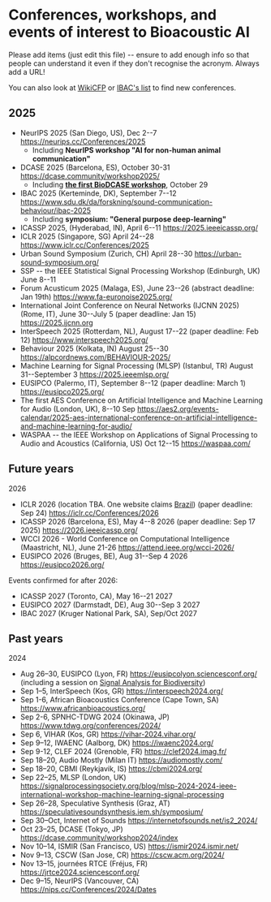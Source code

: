 
Conferences, workshops, and events of interest to Bioacoustic AI
==============================================

Please add items (just edit this file) -- ensure to add enough info so that people can understand it even if they don't recognise the acronym. Always add a URL!

You can also look at [WikiCFP](http://www.wikicfp.com/)  or [IBAC's list](https://www.ibac.info/meetings) to find new conferences.


2025
----

* NeurIPS 2025 (San Diego, US), Dec 2--7 https://neurips.cc/Conferences/2025
    * Including **NeurIPS workshop "AI for non-human animal communication"**
* DCASE 2025 (Barcelona, ES), October 30-31 https://dcase.community/workshop2025/
    * Including **[the first BioDCASE workshop](https://biodcase.github.io/workshop2025/)**, October 29
* IBAC 2025 (Kerteminde, DK), September 7--12 https://www.sdu.dk/da/forskning/sound-communication-behaviour/ibac-2025
     * Including **symposium: "General purpose deep-learning"**
* ICASSP 2025, (Hyderabad, IN), April 6--11 https://2025.ieeeicassp.org/
* ICLR 2025 (Singapore, SG) April 24--28 https://www.iclr.cc/Conferences/2025
* Urban Sound Symposium (Zurich, CH) April 28--30 https://urban-sound-symposium.org/
* SSP -- the IEEE Statistical Signal Processing Workshop (Edinburgh, UK) June 8--11
* Forum Acusticum 2025 (Malaga, ES), June 23--26 (abstract deadline: Jan 19th) https://www.fa-euronoise2025.org/
* International Joint Conference on Neural Networks (IJCNN 2025) (Rome, IT), June 30--July 5 (paper deadline: Jan 15) https://2025.ijcnn.org
* InterSpeech 2025 (Rotterdam, NL), August 17--22 (paper deadline: Feb 12) https://www.interspeech2025.org/
* Behaviour 2025 (Kolkata, IN) August 25--30 https://alpcordnews.com/BEHAVIOUR-2025/
* Machine Learning for Signal Processing (MLSP) (Istanbul, TR) August 31--September 3 https://2025.ieeemlsp.org/
* EUSIPCO (Palermo, IT), September 8--12 (paper deadline: March 1) https://eusipco2025.org/
* The first AES Conference on Artificial Intelligence and Machine Learning for Audio (London, UK), 8--10 Sep https://aes2.org/events-calendar/2025-aes-international-conference-on-artificial-intelligence-and-machine-learning-for-audio/
* WASPAA -- the IEEE Workshop on Applications of Signal Processing to Audio and Acoustics (California, US) Oct 12--15 https://waspaa.com/

Future years
------------

2026

* ICLR 2026 (location TBA. One website claims [Brazil](http://aideadlines.org/conference/?id=iclr26)) (paper deadline: Sep 24) https://iclr.cc/Conferences/2026
* ICASSP 2026 (Barcelona, ES), May 4--8 2026 (paper deadline: Sep 17 2025) https://2026.ieeeicassp.org/
* WCCI 2026 - World Conference on Computational Intelligence (Maastricht, NL), June 21-26 https://attend.ieee.org/wcci-2026/ 
* EUSIPCO 2026 (Bruges, BE), Aug 31--Sep 4 2026 https://eusipco2026.org/

Events confirmed for after 2026:

* ICASSP 2027 (Toronto, CA), May 16--21 2027
* EUSIPCO 2027 (Darmstadt, DE), Aug 30--Sep 3 2027
* IBAC 2027 (Kruger National Park, SA), Sep/Oct 2027


Past years
----------

2024

* Aug 26–30, EUSIPCO (Lyon, FR) https://eusipcolyon.sciencesconf.org/ (including a session on [Signal Analysis for Biodiversity](http://mcld.co.uk/blog/2024/eusipco-2024-special-session-signal-analysis-for-biodiversity.html))
* Sep 1–5, InterSpeech (Kos, GR) https://interspeech2024.org/
* Sep 1-6, African Bioacoustics Conference (Cape Town, SA) https://www.africanbioacoustics.org/
* Sep 2-6, SPNHC-TDWG 2024 (Okinawa, JP) https://www.tdwg.org/conferences/2024/
* Sep 6, VIHAR (Kos, GR) https://vihar-2024.vihar.org/
* Sep 9–12, IWAENC (Aalborg, DK) https://iwaenc2024.org/
* Sep 9-12, CLEF 2024 (Grenoble, FR) https://clef2024.imag.fr/
* Sep 18–20, Audio Mostly (Milan IT) https://audiomostly.com/
* Sep 18–20, CBMI (Reykjavik, IS) https://cbmi2024.org/
* Sep 22–25, MLSP (London, UK) https://signalprocessingsociety.org/blog/mlsp-2024-2024-ieee-international-workshop-machine-learning-signal-processing
* Sep 26–28, Speculative Synthesis  (Graz, AT) https://speculativesoundsynthesis.iem.sh/symposium/
* Sep 30–Oct, Internet of Sounds https://internetofsounds.net/is2_2024/
* Oct 23–25, DCASE (Tokyo, JP) https://dcase.community/workshop2024/index
* Nov 10–14, ISMIR (San Francisco, US) https://ismir2024.ismir.net/
* Nov 9–13, CSCW (San Jose, CR) https://cscw.acm.org/2024/
* Nov 13–15, journées RTCE (Fréjus, FR) https://jrtce2024.sciencesconf.org/
* Dec 9–15, NeurIPS (Vancouver, CA) https://nips.cc/Conferences/2024/Dates


